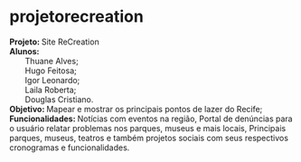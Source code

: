 # projetorecreation
<b> Projeto: </b> Site ReCreation <br>
<b> Alunos: </b> <br>
&nbsp;&nbsp;&nbsp;&nbsp;&nbsp;&nbsp;&nbsp;Thuane Alves; <br>
&nbsp;&nbsp;&nbsp;&nbsp;&nbsp;&nbsp;&nbsp;Hugo Feitosa; <br>
&nbsp;&nbsp;&nbsp;&nbsp;&nbsp;&nbsp;&nbsp;Igor Leonardo; <br>
&nbsp;&nbsp;&nbsp;&nbsp;&nbsp;&nbsp;&nbsp;Laila Roberta; <br>
&nbsp;&nbsp;&nbsp;&nbsp;&nbsp;&nbsp;&nbsp;Douglas Cristiano. <br>
<b> Objetivo: </b>Mapear e mostrar os principais pontos de lazer do Recife; <br>
<b> Funcionalidades: </b>Notícias com eventos na região, Portal de denúncias para o usuário relatar problemas nos parques, museus e mais locais, Principais parques, museus, teatros e também projetos sociais com seus respectivos cronogramas e funcionalidades. <br>

